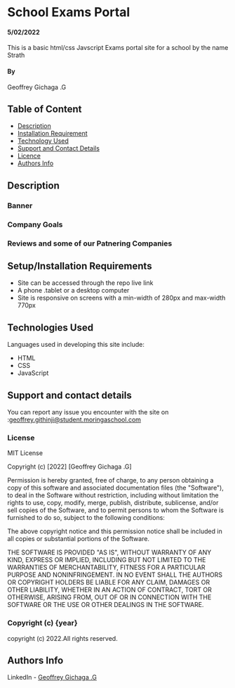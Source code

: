 # School Exams Portal
#### 5/02/2022
This is a basic html/css Javscript Exams portal site for a school  by the name Strath
#### By 
Geoffrey Gichaga .G

## Table of Content

+ [Description](#description)
+ [Installation Requirement](#Installation)
+ [Technology Used](#technology-used)
+ [Support and Contact Details](#Support-and-contact-details)
+ [Licence](#licence)
+ [Authors Info](#author-Info)

## Description

### Banner
### Company Goals 

### Reviews and some of our Patnering Companies






 

## Setup/Installation Requirements
* Site can be accessed through the repo live link
* A phone .tablet or a desktop computer
* Site is responsive on screens with a min-width of 280px and max-width 770px 




## Technologies Used
Languages used in developing this site include:
* HTML 
* CSS
* JavaScript
## Support and contact details
You can report any issue you encounter with the site on      :geoffrey.githinji@student.moringaschool.com
### License
MIT License

Copyright (c) [2022] [Geoffrey Gichaga .G]

Permission is hereby granted, free of charge, to any person obtaining a copy
of this software and associated documentation files (the "Software"), to deal
in the Software without restriction, including without limitation the rights
to use, copy, modify, merge, publish, distribute, sublicense, and/or sell
copies of the Software, and to permit persons to whom the Software is
furnished to do so, subject to the following conditions:

The above copyright notice and this permission notice shall be included in all
copies or substantial portions of the Software.

THE SOFTWARE IS PROVIDED "AS IS", WITHOUT WARRANTY OF ANY KIND, EXPRESS OR
IMPLIED, INCLUDING BUT NOT LIMITED TO THE WARRANTIES OF MERCHANTABILITY,
FITNESS FOR A PARTICULAR PURPOSE AND NONINFRINGEMENT. IN NO EVENT SHALL THE
AUTHORS OR COPYRIGHT HOLDERS BE LIABLE FOR ANY CLAIM, DAMAGES OR OTHER
LIABILITY, WHETHER IN AN ACTION OF CONTRACT, TORT OR OTHERWISE, ARISING FROM,
OUT OF OR IN CONNECTION WITH THE SOFTWARE OR THE USE OR OTHER DEALINGS IN THE
SOFTWARE.

### Copyright (c) {year}
copyright (c) 2022.All rights reserved.


## Authors Info
LinkedIn - [Geoffrey Gichaga .G](https://www.linkedin.com/in/geoffrey-gichaga-234318ba/)

